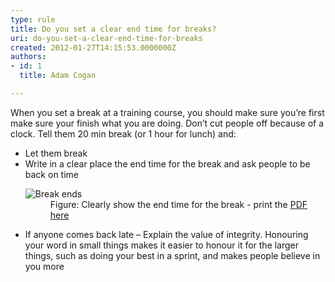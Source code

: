 ```yaml
---
type: rule
title: Do you set a clear end time for breaks?
uri: do-you-set-a-clear-end-time-for-breaks
created: 2012-01-27T14:15:53.0000000Z
authors:
- id: 1
  title: Adam Cogan

---
```


 When you set a break at a training course, you should make sure you’re first make sure your finish what you are doing. Don’t cut people off because of a clock.   Tell them 20 min break (or 1 hour for lunch) and: 
- Let them break
- Write in a clear place the end time for the break and ask people to be back on time<br><dl>    <dt><img src="/Communication/RulesToBetterPresentations/PublishingImages/break-ends.jpg" alt="Break ends" class="ms-rteCustom-ImageArea"> </dt>
    <dd class="ms-rteCustom-FigureNormal">Figure&#58; Clearly show the end time for the break - print the <a href="/Communication/RulesToBetterPresentations/Documents/break-ends-sheet.pdf">PDF here</a></dd></dl>
- If anyone comes back late – Explain the value of integrity. Honouring your word in small things makes it easier to honour it for the larger things, such as doing your best in a sprint, and makes people believe in you more


